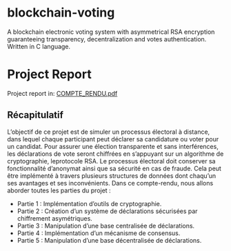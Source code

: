 # blockchain-voting
A blockchain electronic voting system with asymmetrical RSA encryption guaranteeing transparency, decentralization and votes authentication. Written in C language.

# Project Report
Project report in: [COMPTE_RENDU.pdf](https://github.com/aiuc/blockchain-voting/files/10303502/COMPTE_RENDU.pdf)

## Récapitulatif
L’objectif de ce projet est de simuler un processus électoral à distance, dans lequel chaque participant peut déclarer sa candidature ou voter pour un candidat. Pour assurer une élection transparente et sans interférences, les déclarations de vote seront chiffrées en s’appuyant sur un algorithme de cryptographie, leprotocole RSA. 
Le processus électoral doit conserver sa fonctionnalité d’anonymat ainsi que sa sécurité en cas de fraude. Cela peut être implémenté à travers plusieurs structures de données dont chaqu’un ses avantages et ses inconvénients. Dans ce compte-rendu, nous allons aborder toutes les parties du projet : 
- Partie 1 : Implémentation d’outils de cryptographie. 
- Partie 2 : Création d’un système de déclarations sécurisées par chiffrement asymétriques. 
- Partie 3 : Manipulation d’une base centralisée de déclarations. 
- Partie 4 : Implémentation d’un mécanisme de consensus. 
- Partie 5 : Manipulation d’une base décentralisée de déclarations.
